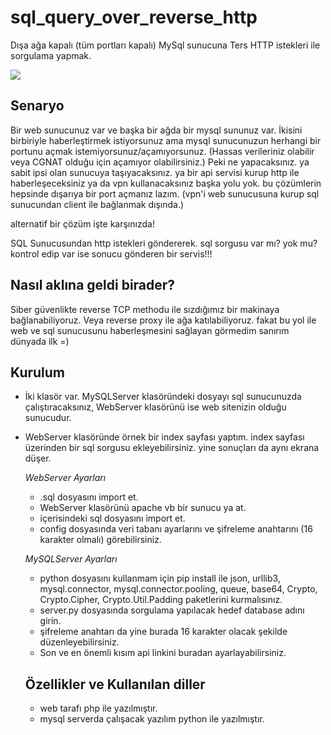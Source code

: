 # sql_query_over_reverse_http
Dışa ağa kapalı (tüm portları kapalı) MySql sunucuna Ters HTTP istekleri ile sorgulama yapmak.

![](https://i.hizliresim.com/a7eut0g.png)

## Senaryo
Bir web sunucunuz var ve başka bir ağda bir mysql sununuz var. İkisini birbiriyle haberleştirmek istiyorsunuz ama mysql sunucunuzun herhangi bir portunu açmak istemiyorsunuz/açamıyorsunuz. (Hassas verileriniz olabilir veya CGNAT olduğu için açamıyor olabilirsiniz.)
Peki ne yapacaksınız. ya sabit ipsi olan sunucuya taşıyacaksınız. ya bir api servisi kurup http ile haberleşeceksiniz ya da vpn kullanacaksınız başka yolu yok.
bu çözümlerin hepsinde dışarıya bir port açmanız lazım. (vpn'i web sunucusuna kurup sql sunucundan client ile bağlanmak dışında.)

alternatif bir çözüm işte karşınızda!

SQL Sunucusundan http istekleri göndererek. sql sorgusu var mı? yok mu? kontrol edip var ise sonucu gönderen bir servis!!! 

## Nasıl aklına geldi birader?
Siber güvenlikte reverse TCP methodu ile sızdığımız bir makinaya bağlanabiliyoruz. Veya reverse proxy ile ağa katılabiliyoruz. fakat bu yol ile web ve sql sunucusunu haberleşmesini sağlayan görmedim sanırım dünyada ilk =)


## Kurulum

* İki klasör var. MySQLServer klasöründeki dosyayı sql sunucunuzda çalıştıracaksınız, WebServer klasörünü ise web sitenizin olduğu sunucudur.
* WebServer klasöründe örnek bir index sayfası yaptım. index sayfası üzerinden bir sql sorgusu ekleyebilirsiniz. yine sonuçları da aynı ekrana düşer.

  _WebServer Ayarları_

  * .sql dosyasını import et.
  * WebServer klasörünü apache vb bir sunucu ya at.
  * içerisindeki sql dosyasını import et.
  * config dosyasında veri tabanı ayarlarını ve şifreleme anahtarını (16 karakter olmalı) görebilirsiniz.
 
  _MySQLServer Ayarları_
  * python dosyasını kullanmam için pip install ile json, urllib3, mysql.connector, mysql.connector.pooling, queue, base64, Crypto, Crypto.Cipher, Crypto.Util.Padding paketlerini kurmalısınız.
  * server.py dosyasında sorgulama yapılacak hedef database adını girin.
  * şifreleme anahtarı da yine burada 16 karakter olacak şekilde düzenleyebilirsiniz.
  * Son ve en önemli kısım api linkini buradan ayarlayabilirsiniz.
 
  ## Özellikler ve Kullanılan diller

  * web tarafı php ile yazılmıştır.
  * mysql serverda çalışacak yazılım python ile yazılmıştır.
    
